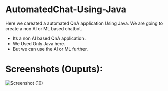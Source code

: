 # AutomatedChat-Using-Java

Here we careated a automated QnA application Using Java. We are going to create a non AI or ML based chatbot.

  * Its a non AI based QnA application.
  * We Used Only Java here.
  * But we can use the AI or ML further.
  
# Screenshots (Ouputs):

![Screenshot (10)](https://user-images.githubusercontent.com/89452288/154852459-6259dd31-cd19-4aa9-9282-b1caa611e035.png)
